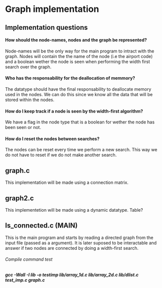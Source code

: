 # Graph implementation

## Implementation questions

#### How should the node-names, nodes and the graph be represented?
Node-names will be the only way for the main program to intract with the graph. Nodes will contain the the name of the 
node (i.e the airport code) and a boolean wether the node is seen when performing the width first search over the graph.

#### Who has the responsability for the deallocation of memmory?
The datatype should have the final responsability to deallocate memory used in the nodes. We can do this since we
know all the data that will be stored within the nodes.

#### How do I keep track if a node is seen by the width-first algorithm?
We have a flag in the node type that is a boolean for wether the node has been seen or not.

#### How do I reset the nodes between searches?
The nodes can be reset every time we perform a new search. This way we do not have to reset if we do not make another
search.

## graph.c
This implementation will be made using a connection matrix. 

## graph2.c
This implementetion will be made using a dynamic datatype. Table?

## Is_connected.c (MAIN)
This is the main program and starts by reading a directed graph from the input file (passed as a argument). It is later
suposed to be interactable and answer if two nodes are connected by doing a width-first search.

###### Compile command test
***gcc -Wall -I lib -o testimp lib/array_1d.c lib/array_2d.c lib/dlist.c test_imp.c graph.c***